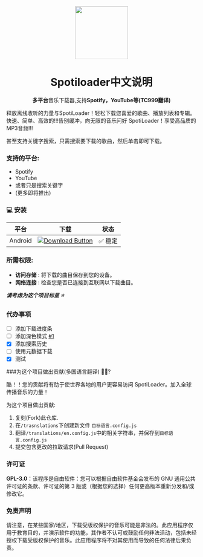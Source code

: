 <div align="center">
<img src="https://raw.githubusercontent.com/jabedzaman/spotiloader/main/assets/icon.png" width="140" height="140" margin="0 auto" />
      <h1>Spotiloader中文说明</h1>
    <p>
      <b>多平台</b>音乐下载器,支持<b>Spotify，YouTube等(TC999翻译)</b>
  </p>
</div>

释放离线收听的力量与SpotiLoader！轻松下载您喜爱的歌曲、播放列表和专辑。快速、简单、高效的!!!告别缓冲，向无限的音乐问好 SpotiLoader！享受高品质的MP3音频!!!

甚至支持关键字搜索，只需搜索要下载的歌曲，然后单击即可下载。

### 支持的平台:

- Spotify
- YouTube
- 或者只是搜索关键字
- (更多即将推出)


### 💻 安装 

| 平台      | 下载     | 状态 |
|----------|----------|--------|
| Android    |[![Download Button](https://img.shields.io/github/v/release/jabedzaman/spotiloader?color=7885FF&label=Android-Apk&logo=android&style=for-the-badge)](https://github.com/jabedzaman/spotiloader/releases)| ✅ 稳定 | 


### 所需权限:

- **访问存储** : 将下载的曲目保存到您的设备。
- **网络连接** : 检查您是否已连接到互联网以下载曲目。

***请考虑为这个项目标星 ⭐***

### 代办事项 

- [ ] 添加下载进度条
- [ ] 添加深色模式 [#1](https://github.com/jabedzaman/spotiloader/issues/1)
- [x] 添加搜索历史
- [ ] 使用元数据下载
- [x] 测试

###为这个项目做出贡献(多国语言翻译) 🙋‍♂️?

酷！！您的贡献将有助于使世界各地的用户更容易访问 SpotiLoader。加入全球传播音乐的力量！

为这个项目做出贡献:

1. 复刻(Fork)此仓库.
2. 在`/trasnslations`下创建新文件 `目标语言.config.js`
3. 翻译`/translations/en.config.js`中的相关字符串，并保存到`目标语言.config.js`
4. 提交包含更改的拉取请求(Pull Request)

### 许可证

**GPL-3.0**：该程序是自由软件：您可以根据自由软件基金会发布的 GNU 通用公共许可证的条款、许可证的第 3 版或（根据您的选择）任何更高版本重新分发和/或修改它。

### 免责声明
请注意，在某些国家/地区，下载受版权保护的音乐可能是非法的。此应用程序仅用于教育目的，并演示软件的功能，其作者不认可或鼓励任何非法活动，包括未经授权下载受版权保护的音乐。此应用程序将不对其使用而导致的任何法律后果负责。
